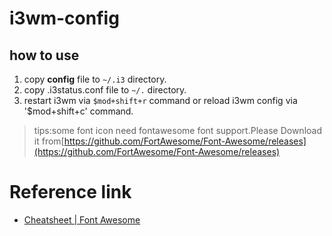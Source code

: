 # i3wm-config

## how to use

1. copy **config** file to `~/.i3` directory.
2. copy  .i3status.conf file to `~/.` directory.
3. restart i3wm via `$mod+shift+r` command or reload i3wm config via '$mod+shift+c' command.
> tips:some font icon need fontawesome font support.Please Download it from[https://github.com/FortAwesome/Font-Awesome/releases](https://github.com/FortAwesome/Font-Awesome/releases)


# Reference link
- [Cheatsheet | Font Awesome](https://fontawesome.com/cheatsheet)
